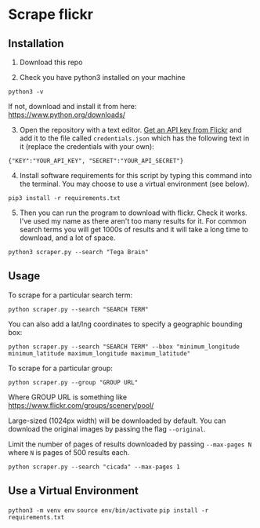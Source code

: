 # Scrape flickr

## Installation

1. Download this repo

2. Check you have python3 installed on your machine 

`python3 -v`

If not, download and install it from here: https://www.python.org/downloads/ 

3. Open the repository with a text editor. [Get an API key from Flickr](https://www.flickr.com/services/api/misc.api_keys.html) and add it to the file called `credentials.json` which has the following text in it (replace the credentials with your own):

```
{"KEY":"YOUR_API_KEY", "SECRET":"YOUR_API_SECRET"}
```

4. Install software requirements for this script by typing this command into the terminal. You may choose to use a virtual environment (see below).

`pip3 install -r requirements.txt`

5. Then you can run the program to download with flickr. Check it works. I've used my name as there aren't too many results for it. For common search terms you will get 1000s of results and it will take a long time to download, and a lot of space.

`python3 scraper.py --search "Tega Brain"`

## Usage


To scrape for a particular search term:

`python scraper.py --search "SEARCH TERM"`

You can also add a lat/lng coordinates to specify a geographic bounding box:

`python scraper.py --search "SEARCH TERM" --bbox "minimum_longitude minimum_latitude maximum_longitude maximum_latitude"`

To scrape for a particular group:

`python scraper.py --group "GROUP URL"`

Where GROUP URL is something like https://www.flickr.com/groups/scenery/pool/


Large-sized (1024px width) will be downloaded by default. You can download the original images by passing the flag `--original`.

Limit the number of pages of results downloaded by passing `--max-pages N` where `N` is pages of 500 results each.

`python scraper.py --search "cicada" --max-pages 1`


## Use a Virtual Environment

`python3 -m venv env`
`source env/bin/activate`
`pip install -r requirements.txt`
